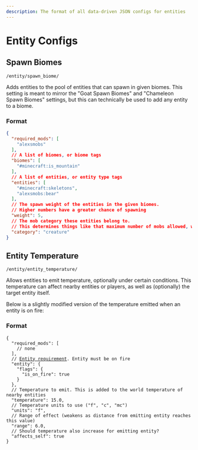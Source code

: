 ```yaml
---
description: The format of all data-driven JSON configs for entities
---
```


# Entity Configs

## Spawn Biomes

`/entity/spawn_biome/`

Adds entities to the pool of entities that can spawn in given biomes. This setting is meant to mirror the "Goat Spawn Biomes" and "Chameleon Spawn Biomes" settings, but this can technically be used to add any entity to a biome.

### Format

```json
{
  "required_mods": [
    "alexsmobs"
  ],
  // A list of biomes, or biome tags
  "biomes": [
    "#minecraft:is_mountain"
  ],
  // A list of entities, or entity type tags
  "entities": [
    "#minecraft:skeletons",
    "alexsmobs:bear"
  ],
  // The spawn weight of the entities in the given biomes.
  // Higher numbers have a greater chance of spawning
  "weight": 5,
  // The mob category these entities belong to.
  // This determines things like that maximum number of mobs allowed, what blocks they can spawn on, etc.
  "category": "creature"
}
```

## Entity Temperature

`/entity/entity_temperature/`

Allows entities to emit temperature, optionally under certain conditions. This temperature can affect nearby entities or players, as well as (optionally) the target entity itself.&#x20;

Below is a slightly modified version of the temperature emitted when an entity is on fire:

### Format

<pre class="language-json"><code class="lang-json">{
  "required_mods": [
    // none
  ],
  // <a data-footnote-ref href="#user-content-fn-1">Entity requirement</a>. Entity must be on fire
  "entity": {
    "flags": {
      "is_on_fire": true
    }
  },
  // Temperature to emit. This is added to the world temperature of nearby entities
  "temperature": 15.0,
  // Temperature units to use ("f", "c", "mc")
  "units": "f",
  // Range of effect (weakens as distance from emitting entity reaches this value)
  "range": 6.0,
  // Should temperature also increase for emitting entity?
  "affects_self": true
}
</code></pre>

[^1]: [https://mikul.gitbook.io/cold-sweat/datapacks/requirements/entity-requirement](https://mikul.gitbook.io/cold-sweat/datapacks/requirements/entity-requirement)
